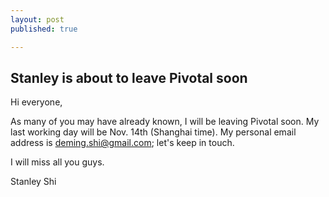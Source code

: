 ```yaml
---
layout: post
published: true

---
```


## Stanley is about to leave Pivotal soon

Hi everyone,

As many of you may have already known, I will be leaving Pivotal soon. My last working day will be Nov. 14th (Shanghai time). My personal email address is deming.shi@gmail.com; let's keep in touch.

I will miss all you guys.

Stanley Shi
